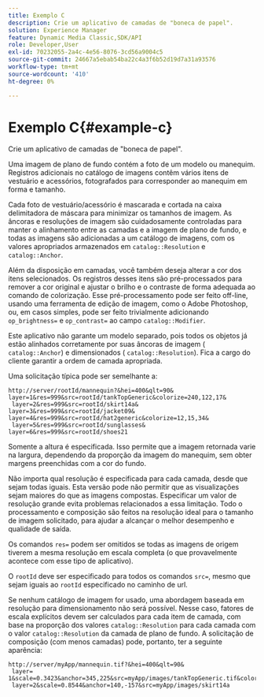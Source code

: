 ```yaml
---
title: Exemplo C
description: Crie um aplicativo de camadas de "boneca de papel".
solution: Experience Manager
feature: Dynamic Media Classic,SDK/API
role: Developer,User
exl-id: 70232055-2a4c-4e56-8076-3cd56a9004c5
source-git-commit: 24667a5ebab54ba22c4a3f6b52d19d7a31a93576
workflow-type: tm+mt
source-wordcount: '410'
ht-degree: 0%

---
```


# Exemplo C{#example-c}

Crie um aplicativo de camadas de &quot;boneca de papel&quot;.

Uma imagem de plano de fundo contém a foto de um modelo ou manequim. Registros adicionais no catálogo de imagens contêm vários itens de vestuário e acessórios, fotografados para corresponder ao manequim em forma e tamanho.

Cada foto de vestuário/acessório é mascarada e cortada na caixa delimitadora de máscara para minimizar os tamanhos de imagem. As âncoras e resoluções de imagem são cuidadosamente controladas para manter o alinhamento entre as camadas e a imagem de plano de fundo, e todas as imagens são adicionadas a um catálogo de imagens, com os valores apropriados armazenados em `catalog::Resolution` e `catalog::Anchor`.

Além da disposição em camadas, você também deseja alterar a cor dos itens selecionados. Os registros desses itens são pré-processados para remover a cor original e ajustar o brilho e o contraste de forma adequada ao comando de colorização. Esse pré-processamento pode ser feito off-line, usando uma ferramenta de edição de imagem, como o Adobe Photoshop, ou, em casos simples, pode ser feito trivialmente adicionando `op_brightness=` e `op_contrast=` ao campo `catalog::Modifier`.

Este aplicativo não garante um modelo separado, pois todos os objetos já estão alinhados corretamente por suas âncoras de imagem ( `catalog::Anchor`) e dimensionados ( `catalog::Resolution`). Fica a cargo do cliente garantir a ordem de camada apropriada.

Uma solicitação típica pode ser semelhante a:

```
http://server/rootId/mannequin?&hei=400&qlt=90&
layer=1&res=999&src=rootId/tankTopGeneric&colorize=240,122,17&
 layer=2&res=999&src=rootId/skirt14a&
layer=3&res=999&src=rootId/jacket09&
layer=4&res=999&src=rootId/hat2generic&colorize=12,15,34&
 layer=5&res=999&src=rootId/sunglasses&
layer=6&res=999&src=rootId/shoes21
```

Somente a altura é especificada. Isso permite que a imagem retornada varie na largura, dependendo da proporção da imagem do manequim, sem obter margens preenchidas com a cor do fundo.

Não importa qual resolução é especificada para cada camada, desde que sejam todas iguais. Esta versão pode não permitir que as visualizações sejam maiores do que as imagens compostas. Especificar um valor de resolução grande evita problemas relacionados a essa limitação. Todo o processamento e composição são feitos na resolução ideal para o tamanho de imagem solicitado, para ajudar a alcançar o melhor desempenho e qualidade de saída.

Os comandos `res=` podem ser omitidos se todas as imagens de origem tiverem a mesma resolução em escala completa (o que provavelmente acontece com esse tipo de aplicativo).

O `rootId` deve ser especificado para todos os comandos `src=`, mesmo que sejam iguais ao `rootId` especificado no caminho de url.

Se nenhum catálogo de imagem for usado, uma abordagem baseada em resolução para dimensionamento não será possível. Nesse caso, fatores de escala explícitos devem ser calculados para cada item de camada, com base na proporção dos valores `catalog::Resolution` para cada camada com o valor `catalog::Resolution` da camada de plano de fundo. A solicitação de composição (com menos camadas) pode, portanto, ter a seguinte aparência:

```
http://server/myApp/mannequin.tif?&hei=400&qlt=90&
 layer= 1&scale=0.3423&anchor=345,225&src=myApp/images/tankTopGeneric.tif&colorize=240,122,17&
 layer=2&scale=0.8544&anchor=140,-157&src=myApp/images/skirt14a
```
